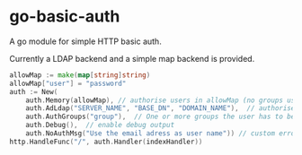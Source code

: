# go-basic-auth

A go module for simple HTTP basic auth.

Currently a LDAP backend and a simple map backend is provided.

```go
allowMap := make(map[string]string)
allowMap["user"] = "password"
auth := New(
	auth.Memory(allowMap), // authorise users in allowMap (no groups used)
	auth.AdLdap("SERVER_NAME", "BASE_DN", "DOMAIN_NAME"),  // authorise users for (AD) LDAP
	auth.AuthGroups("group"),  // One or more groups the user has to be in to be authorised
	auth.Debug(),  // enable debug output
	auth.NoAuthMsg("Use the email adress as user name")) // custom error message
http.HandleFunc("/", auth.Handler(indexHandler))
```
